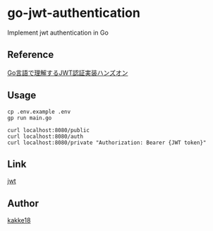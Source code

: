 go-jwt-authentication
===
Implement jwt authentication in Go

## Reference
[Go言語で理解するJWT認証実装ハンズオン](https://qiita.com/po3rin/items/740445d21487dfcb5d9f)

## Usage
```
cp .env.example .env
gp run main.go

curl localhost:8080/public
curl localhost:8080/auth
curl localhost:8080/private "Authorization: Bearer {JWT token}"
```

## Link
[jwt](https://jwt.io/)

## Author
[kakke18](https://github.com/kakke18)
